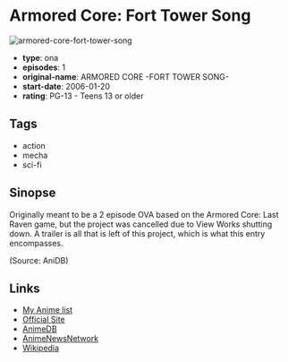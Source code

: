 # Armored Core: Fort Tower Song

![armored-core-fort-tower-song](https://cdn.myanimelist.net/images/anime/2/33661.jpg)

-   **type**: ona
-   **episodes**: 1
-   **original-name**: ARMORED CORE -FORT TOWER SONG-
-   **start-date**: 2006-01-20
-   **rating**: PG-13 - Teens 13 or older

## Tags

-   action
-   mecha
-   sci-fi

## Sinopse

Originally meant to be a 2 episode OVA based on the Armored Core: Last Raven game, but the project was cancelled due to View Works shutting down. A trailer is all that is left of this project, which is what this entry encompasses.

(Source: AniDB)

## Links

-   [My Anime list](https://myanimelist.net/anime/3960/Armored_Core__Fort_Tower_Song)
-   [Official Site](http://www.aniplex.co.jp/AC/)
-   [AnimeDB](http://anidb.info/perl-bin/animedb.pl?show=anime&aid=4690)
-   [AnimeNewsNetwork](http://www.animenewsnetwork.com/encyclopedia/anime.php?id=6768)
-   [Wikipedia](http://ja.wikipedia.org/wiki/アーマード・コアシリーズ#OVA)

